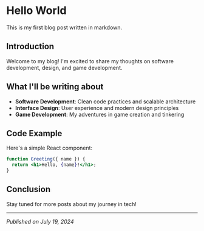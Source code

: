# Hello World

This is my first blog post written in markdown.

## Introduction

Welcome to my blog! I'm excited to share my thoughts on software development, design, and game development.

## What I'll be writing about

- **Software Development**: Clean code practices and scalable architecture
- **Interface Design**: User experience and modern design principles
- **Game Development**: My adventures in game creation and tinkering

## Code Example

Here's a simple React component:

```jsx
function Greeting({ name }) {
  return <h1>Hello, {name}!</h1>;
}
```

## Conclusion

Stay tuned for more posts about my journey in tech!

---

_Published on July 19, 2024_
